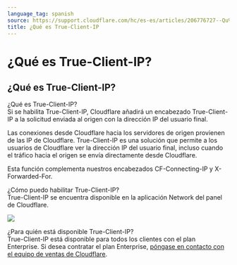 ```yaml
---
language_tag: spanish
source: https://support.cloudflare.com/hc/es-es/articles/206776727--Qu%C3%A9-es-True-Client-IP-
title: ¿Qué es True-Client-IP
---
```


# ¿Qué es True-Client-IP?

## ¿Qué es True-Client-IP?

¿Qué es True-Client-IP?  
Si se habilita True-Client-IP, Cloudflare añadirá un encabezado True-Client-IP a la solicitud enviada al origen con la dirección IP del usuario final.

Las conexiones desde Cloudflare hacia los servidores de origen provienen de las IP de Cloudflare. True-Client-IP es una solución que permite a los usuarios de Cloudflare ver la dirección IP del usuario final, incluso cuando el tráfico hacia el origen se envía directamente desde Cloudflare.

Esta función complementa nuestros encabezados CF-Connecting-IP y X-Forwarded-For.

¿Cómo puedo habilitar True-Client-IP?  
True-Client-IP se encuentra disponible en la aplicación Network del panel de Cloudflare.

![](/support/static/Screen_Shot_2015-06-30_at_3.55.04_PM.png)

¿Para quién está disponible True-Client-IP?  
True-Client-IP está disponible para todos los clientes con el plan Enterprise. Si desea contratar el plan Enterprise, [póngase en contacto con el equipo de ventas de Cloudflare](https://www.cloudflare.com/enterprise-service-request).
